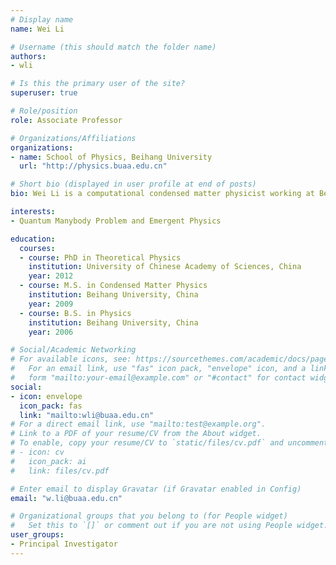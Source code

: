```yaml
---
# Display name
name: Wei Li

# Username (this should match the folder name)
authors:
- wli

# Is this the primary user of the site?
superuser: true

# Role/position
role: Associate Professor

# Organizations/Affiliations
organizations:
- name: School of Physics, Beihang University
  url: "http://physics.buaa.edu.cn"

# Short bio (displayed in user profile at end of posts)
bio: Wei Li is a computational condensed matter physicist working at Beihang University

interests:
- Quantum Manybody Problem and Emergent Physics

education:
  courses:
  - course: PhD in Theoretical Physics
    institution: University of Chinese Academy of Sciences, China
    year: 2012
  - course: M.S. in Condensed Matter Physics
    institution: Beihang University, China
    year: 2009
  - course: B.S. in Physics
    institution: Beihang University, China
    year: 2006

# Social/Academic Networking
# For available icons, see: https://sourcethemes.com/academic/docs/page-builder/#icons
#   For an email link, use "fas" icon pack, "envelope" icon, and a link in the
#   form "mailto:your-email@example.com" or "#contact" for contact widget.
social:
- icon: envelope
  icon_pack: fas
  link: "mailto:wli@buaa.edu.cn"  
# For a direct email link, use "mailto:test@example.org".
# Link to a PDF of your resume/CV from the About widget.
# To enable, copy your resume/CV to `static/files/cv.pdf` and uncomment the lines below.
# - icon: cv
#   icon_pack: ai
#   link: files/cv.pdf

# Enter email to display Gravatar (if Gravatar enabled in Config)
email: "w.li@buaa.edu.cn"

# Organizational groups that you belong to (for People widget)
#   Set this to `[]` or comment out if you are not using People widget.
user_groups:
- Principal Investigator
---
```


